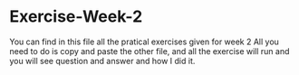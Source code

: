 # Exercise-Week-2
You can find in this file all the pratical exercises given for week 2
All you need to do is copy and paste the other file, and all the exercise will run and you will see question and answer and how I did it.
